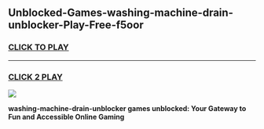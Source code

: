 
## Unblocked-Games-washing-machine-drain-unblocker-Play-Free-f5oor
<h3>
<a href="https://premium76.site?title=washing-machine-drain-unblocker&ref=23A">CLICK TO PLAY</a></h3>
<hr>

<h3>
<a href="https://premium76.site?title=washing-machine-drain-unblocker&ref=23A">CLICK 2 PLAY</a>
  
</h3>

<a href="https://premium76.site?title=washing-machine-drain-unblocker&ref=23A"><img src="https://clearcache.store/games.png"></a>


**washing-machine-drain-unblocker games unblocked: Your Gateway to Fun and Accessible Online Gaming**
